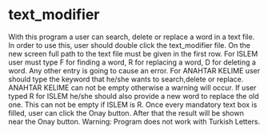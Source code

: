 # text_modifier
With this program a user can search, delete or replace a word in a text file.
In order to use this, user should double click the text_modifier file. 
On the new screen full path to the text file must be given in the first row.
For ISLEM user must type F for finding a word, R for replacing a word, D for deleting a word.
Any other entry is going to cause an error.
For ANAHTAR KELIME user should type the keyword that he/she wants to search,delete or replace.
ANAHTAR KELIME can not be empty otherwise a warning will occur.
If user typed R for ISLEM he/she should also provide a new word to replace the old one. 
This can not be empty if ISLEM is R.
Once every mandatory text box is filled, user can click the Onay button.
After that the result will be shown near the Onay button.
Warning: Program does not work with Turkish Letters.
